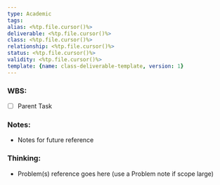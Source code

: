 ```yaml
---
type: Academic
tags: 
alias: <%tp.file.cursor()%>
deliverable: <%tp.file.cursor()%>
class: <%tp.file.cursor()%>
relationship: <%tp.file.cursor()%>
status: <%tp.file.cursor()%>
validity: <%tp.file.cursor()%>
template: {name: class-deliverable-template, version: 1}
---
```

### WBS: 

- [ ] Parent Task

### Notes:

- Notes for future reference

### Thinking:

- Problem(s) reference goes here (use a Problem note if scope large)